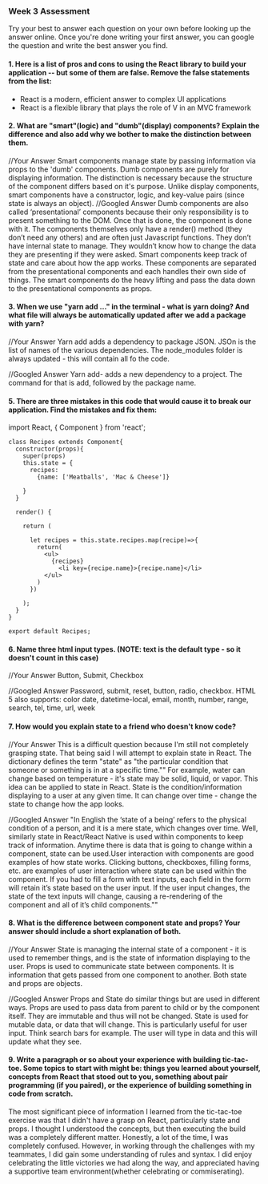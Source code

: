 ### Week 3 Assessment

Try your best to answer each question on your own before looking up the answer online. Once you're done writing your first answer, you can google the question and write the best answer you find.

#### 1. Here is a list of pros and cons to using the React library to build your application -- but some of them are false. Remove the false statements from the list:

- React is a modern, efficient answer to complex UI applications
- React is a flexible library that plays the role of V in an MVC framework


 #### 2. What are "smart"(logic) and "dumb"(display) components? Explain the difference and also add why we bother to make the distinction between them.

 //Your Answer
 Smart components manage state by passing information via props to the 'dumb' components. Dumb components are purely for displaying information. The distinction is necessary because the structure of the component differs based on it's purpose. Unlike display components, smart components have a constructor, logic, and key-value pairs (since state is always an object).
 //Googled Answer
Dumb components are also called ‘presentational’ components because their only responsibility is to present something to the DOM. Once that is done, the component is done with it. The components themselves only have a render() method (they don’t need any others) and are often just Javascript functions. They don’t have internal state to manage. They wouldn’t know how to change the data they are presenting if they were asked.
Smart components keep track of state and care about how the app works. These components are separated from the presentational components and each handles their own side of things. The smart components do the heavy lifting and pass the data down to the presentational components as props.


#### 3. When we use "yarn add ..." in the terminal - what is yarn doing? And what file will always be automatically updated after we add a package with yarn?
 //Your Answer
 Yarn add adds a dependency to package JSON.  JSOn is the list of names of the various dependencies.  The node_modules folder is always updated - this will contain all fo the code.


 //Googled Answer
 Yarn add- adds a new dependency to a project. The command for that is add, followed by the package name.


#### 5. There are three mistakes in this code that would cause it to break our application. Find the mistakes and fix them:

  import React, { Component } from 'react';

    class Recipes extends Component{
      constructor(props){
        super(props)
        this.state = {
          recipes:
            {name: ['Meatballs', 'Mac & Cheese']}

        }
      }

      render() {

        return (

          let recipes = this.state.recipes.map(recipe)=>{
            return(
              <ul>
                {recipes}
                  <li key={recipe.name}>{recipe.name}</li>
              </ul>
            )
          })

        );
      }
    }

    export default Recipes;


#### 6. Name three html input types. (NOTE: text is the default type - so it doesn't count in this case)
//Your Answer
  Button, Submit, Checkbox

 //Googled Answer
 Password, submit, reset, button, radio, checkbox.  HTML 5 also supports: color
 date, datetime-local, email, month, number, range, search, tel, time, url, week

 #### 7. How would you explain state to a friend who doesn't know code?

 //Your Answer
 This is a difficult question because I'm still not completely grasping state. That being said I will attempt to explain state in React. The dictionary defines the term "state" as "the particular condition that someone or something is in at a specific time."" For example, water can change based on temperature - it's state may be solid, liquid, or vapor.  This idea can be applied to state in React. State is the condition/information displaying to a user at any given time. It can change over time - change the state to change how the app looks.

 //Googled Answer
 "In English the ‘state of a being’ refers to the physical condition of a person, and it is a mere state, which changes over time. Well, similarly state in React/React Native is used within components to keep track of information. Anytime there is data that is going to change within a component, state can be used.User interaction with components are good examples of how state works. Clicking buttons, checkboxes, filling forms, etc. are examples of user interaction where state can be used within the component.
If you had to fill a form with text inputs, each field in the form will retain it’s state based on the user input. If the user input changes, the state of the text inputs will change, causing a re-rendering of the component and all of it’s child components.""



 #### 8. What is the difference between component state and props? Your answer should include a short explanation of both.

//Your Answer
  State is managing the internal state of a component - it is used to remember things, and is the state of information displaying to the user. Props is used to communicate state between components. It is information that gets passed from one component to another.  Both state and props are objects.

 //Googled Answer
 Props and State do similar things but are used in different ways. Props are used to pass data from parent to child or by the component itself. They are immutable and thus will not be changed. State is used for mutable data, or data that will change. This is particularly useful for user input. Think search bars for example. The user will type in data and this will update what they see.

#### 9. Write a paragraph or so about your experience with building tic-tac-toe. Some topics to start with might be: things you learned about yourself, concepts from React that stood out to you, something about pair programming (if you paired), or the experience of building something in code from scratch.

The most significant piece of information I learned from the tic-tac-toe exercise was that I didn't have a grasp on React, particularly state and props.  I thought I understood the concepts, but then executing the build was a completely different matter. Honestly, a lot of the time, I was completely confused. However, in working through the challenges with my teammates, I did gain some understanding of rules and syntax. I did enjoy celebrating the little victories we had along the way, and appreciated having a supportive team environment(whether celebrating or commiserating).  
